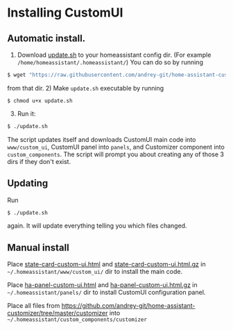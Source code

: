 # Installing CustomUI

## Automatic install.

1) Download [update.sh](../update.sh) to your homeassistant config dir. (For example `/home/homeassistant/.homeassistant/`)
You can do so by running
```bash
$ wget "https://raw.githubusercontent.com/andrey-git/home-assistant-custom-ui/master/update.sh?raw=true"
```
from that dir.
2) Make `update.sh` executable by running
```
$ chmod u+x update.sh
```
3) Run it:
```bash
$ ./update.sh
```

The script updates itself and downloads CustomUI main code into `www/custom_ui`, CustomUI panel into `panels`, and Customizer component into `custom_components`. The script will prompt you about creating any of those 3 dirs if they don't exist.

## Updating
Run
```bash
$ ./update.sh
```
again. It will update everything telling you which files changed.
## Manual install

Place [state-card-custom-ui.html](../state-card-custom-ui.html?raw=true) and [state-card-custom-ui.html.gz](../state-card-custom-ui.html.gz?raw=true) in `~/.homeassistant/www/custom_ui/` dir to install the main code.

Place [ha-panel-custom-ui.html](../ha-panel-custom-ui.html?raw=true) and [ha-panel-custom-ui.html.gz](../ha-panel-custom-ui.html.gz?raw=true) in `~/.homeassistant/panels/` dir to install CustomUI configuration panel.

Place all files from https://github.com/andrey-git/home-assistant-customizer/tree/master/customizer into `~/.homeassistant/custom_components/customizer`
